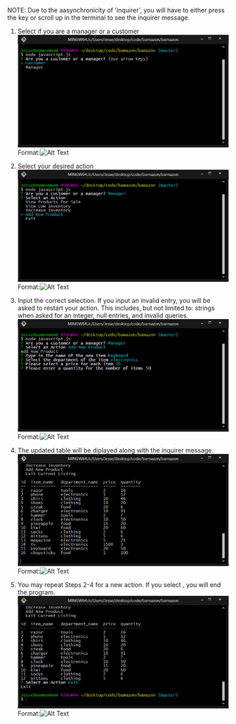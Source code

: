 NOTE: Due to the aasynchronicity of 'inquirer', you will have to either press the <up> key or scroll up in the terminal to see the inquirer message. 

1. Select if you are a manager or a customer 
![step1](/step1.png)
Format:![Alt Text](url)

2. Select your desired action
![step2](/step2.png)
Format:![Alt Text](url)

3. Input the correct selection. If you input an invalid entry, you will be asked to restart your action. This includes, but not limited to: strings when asked for an integer, null entries, and invalid queries. 
![step3](/step3.png)
Format:![Alt Text](url)

4. The updated table will be diplayed along with the inquirer message. 
![step4](/step4.png)
Format:![Alt Text](url)

5. You may repeat Steps 2-4 for a new action. If you select <Exit>, you will end the program. 
![step4.5](/step5.png)
Format:![Alt Text](url)
